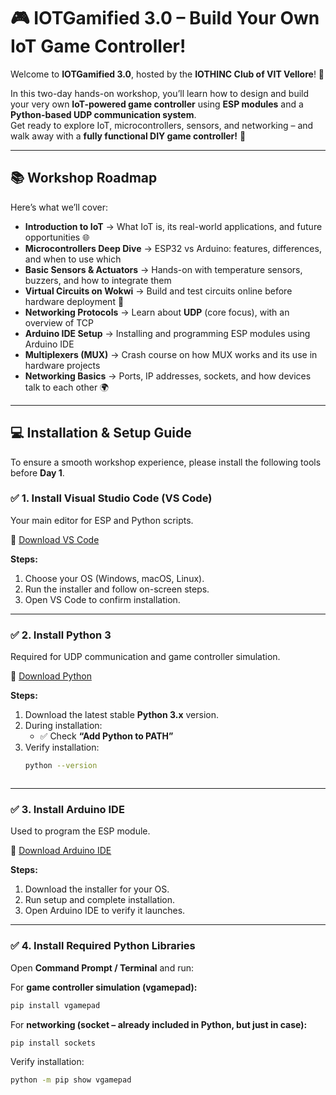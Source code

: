# 🎮 IOTGamified 3.0 – Build Your Own IoT Game Controller!  

Welcome to **IOTGamified 3.0**, hosted by the **IOTHINC Club of VIT Vellore**! 🚀  

In this two-day hands-on workshop, you’ll learn how to design and build your very own **IoT-powered game controller** using **ESP modules** and a **Python-based UDP communication system**.  
Get ready to explore IoT, microcontrollers, sensors, and networking – and walk away with a **fully functional DIY game controller!** 🌟  

---

## 📚 Workshop Roadmap  

Here’s what we’ll cover:  

- **Introduction to IoT** → What IoT is, its real-world applications, and future opportunities 🌐  
- **Microcontrollers Deep Dive** → ESP32 vs Arduino: features, differences, and when to use which  
- **Basic Sensors & Actuators** → Hands-on with temperature sensors, buzzers, and how to integrate them  
- **Virtual Circuits on Wokwi** → Build and test circuits online before hardware deployment 👾  
- **Networking Protocols** → Learn about **UDP** (core focus), with an overview of TCP  
- **Arduino IDE Setup** → Installing and programming ESP modules using Arduino IDE  
- **Multiplexers (MUX)** → Crash course on how MUX works and its use in hardware projects  
- **Networking Basics** → Ports, IP addresses, sockets, and how devices talk to each other 🌍  

---

## 💻 Installation & Setup Guide  

To ensure a smooth workshop experience, please install the following tools before **Day 1**.  

### ✅ 1. Install Visual Studio Code (VS Code)  
Your main editor for ESP and Python scripts.  

🔗 [Download VS Code](https://code.visualstudio.com/download)  

**Steps:**  
1. Choose your OS (Windows, macOS, Linux).  
2. Run the installer and follow on-screen steps.  
3. Open VS Code to confirm installation.  

---

### ✅ 2. Install Python 3  
Required for UDP communication and game controller simulation.  

🔗 [Download Python](https://www.python.org/downloads/)  

**Steps:**  
1. Download the latest stable **Python 3.x** version.  
2. During installation:  
   - ✅ Check **“Add Python to PATH”**  
3. Verify installation:  
   ```bash
   python --version



---

### ✅ 3. Install Arduino IDE  
Used to program the ESP module.  

🔗 [Download Arduino IDE](https://www.arduino.cc/en/software)  

**Steps:**  
1. Download the installer for your OS.  
2. Run setup and complete installation.  
3. Open Arduino IDE to verify it launches.  

---

### ✅ 4. Install Required Python Libraries  

Open **Command Prompt / Terminal** and run:  

For **game controller simulation (vgamepad):**  
   ```bash
   pip install vgamepad
   ```
For **networking (socket – already included in Python, but just in case):**  

```bash
pip install sockets
```

Verify installation:  

```bash
python -m pip show vgamepad
